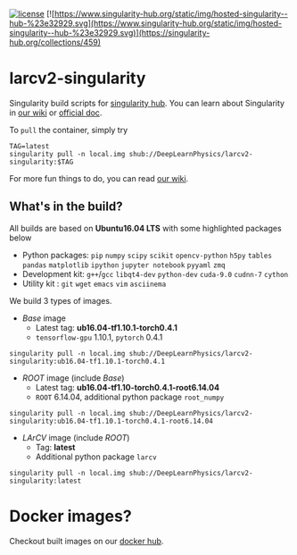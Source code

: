 [![license](https://img.shields.io/github/license/mashape/apistatus.svg)](https://raw.githubusercontent.com/DeepLearnPhysics/larcv2-singularity/master/LICENSE)
[![https://www.singularity-hub.org/static/img/hosted-singularity--hub-%23e32929.svg](https://www.singularity-hub.org/static/img/hosted-singularity--hub-%23e32929.svg)](https://singularity-hub.org/collections/459)
# larcv2-singularity
Singularity build scripts for [singularity hub](https://www.singularity-hub.org/collections/459). You can learn about Singularity in [our wiki](https://github.com/DeepLearnPhysics/playground-singularity/wiki) or [official doc](https://www.sylabs.io/docs/).

To `pull` the container, simply try
```
TAG=latest
singularity pull -n local.img shub://DeepLearnPhysics/larcv2-singularity:$TAG
```

For more fun things to do, you can read [our wiki](https://github.com/DeepLearnPhysics/playground-singularity/wiki).

## What's in the build?
All builds are based on **Ubuntu16.04 LTS** with some highlighted packages below
  * Python packages: `pip` `numpy` `scipy` `scikit` `opencv-python` `h5py` `tables` `pandas` `matplotlib` `ipython` `jupyter notebook` `pyyaml` `zmq`
  * Development kit: `g++`/`gcc` `libqt4-dev` `python-dev` `cuda-9.0` `cudnn-7` `cython`
  * Utility kit    : `git` `wget` `emacs` `vim` `asciinema`
 
We build 3 types of images.
* _Base_ image
  * Latest tag: **ub16.04-tf1.10.1-torch0.4.1**
  * `tensorflow-gpu` 1.10.1, `pytorch` 0.4.1
```
singularity pull -n local.img shub://DeepLearnPhysics/larcv2-singularity:ub16.04-tf1.10.1-torch0.4.1
```
  
* _ROOT_ image (include _Base_)
  * Latest tag: **ub16.04-tf1.10-torch0.4.1-root6.14.04**
  * `ROOT` 6.14.04, additional python package `root_numpy`
```
singularity pull -n local.img shub://DeepLearnPhysics/larcv2-singularity:ub16.04-tf1.10.1-torch0.4.1-root6.14.04
```
  
* _LArCV_ image (include _ROOT_)
  * Tag: **latest**
  * Additional python package `larcv`
```
singularity pull -n local.img shub://DeepLearnPhysics/larcv2-singularity:latest
```

# Docker images?
Checkout built images on our [docker hub](https://hub.docker.com/u/deeplearnphysics/dashboard/).
